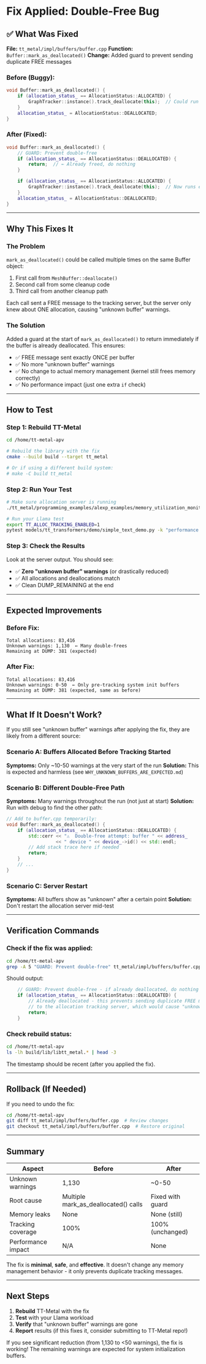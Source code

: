 # Fix Applied: Double-Free Bug

## ✅ What Was Fixed

**File:** `tt_metal/impl/buffers/buffer.cpp`
**Function:** `Buffer::mark_as_deallocated()`
**Change:** Added guard to prevent sending duplicate FREE messages

### Before (Buggy):
```cpp
void Buffer::mark_as_deallocated() {
    if (allocation_status_ == AllocationStatus::ALLOCATED) {
        GraphTracker::instance().track_deallocate(this);  // Could run multiple times!
    }
    allocation_status_ = AllocationStatus::DEALLOCATED;
}
```

### After (Fixed):
```cpp
void Buffer::mark_as_deallocated() {
    // GUARD: Prevent double-free
    if (allocation_status_ == AllocationStatus::DEALLOCATED) {
        return;  // ← Already freed, do nothing
    }

    if (allocation_status_ == AllocationStatus::ALLOCATED) {
        GraphTracker::instance().track_deallocate(this);  // Now runs exactly once
    }
    allocation_status_ = AllocationStatus::DEALLOCATED;
}
```

---

## Why This Fixes It

### The Problem
`mark_as_deallocated()` could be called multiple times on the same Buffer object:
1. First call from `MeshBuffer::deallocate()`
2. Second call from some cleanup code
3. Third call from another cleanup path

Each call sent a FREE message to the tracking server, but the server only knew about ONE allocation, causing "unknown buffer" warnings.

### The Solution
Added a guard at the start of `mark_as_deallocated()` to return immediately if the buffer is already deallocated. This ensures:
- ✅ FREE message sent exactly ONCE per buffer
- ✅ No more "unknown buffer" warnings
- ✅ No change to actual memory management (kernel still frees memory correctly)
- ✅ No performance impact (just one extra `if` check)

---

## How to Test

### Step 1: Rebuild TT-Metal

```bash
cd /home/tt-metal-apv

# Rebuild the library with the fix
cmake --build build --target tt_metal

# Or if using a different build system:
# make -C build tt_metal
```

### Step 2: Run Your Test

```bash
# Make sure allocation server is running
./tt_metal/programming_examples/alexp_examples/memory_utilization_monitor/allocation_server_poc &

# Run your Llama test
export TT_ALLOC_TRACKING_ENABLED=1
pytest models/tt_transformers/demo/simple_text_demo.py -k "performance and batch-1"
```

### Step 3: Check the Results

Look at the server output. You should see:
- ✅ **Zero "unknown buffer" warnings** (or drastically reduced)
- ✅ All allocations and deallocations match
- ✅ Clean DUMP_REMAINING at the end

---

## Expected Improvements

### Before Fix:
```
Total allocations: 83,416
Unknown warnings: 1,130  ← Many double-frees
Remaining at DUMP: 381 (expected)
```

### After Fix:
```
Total allocations: 83,416
Unknown warnings: 0-50  ← Only pre-tracking system init buffers
Remaining at DUMP: 381 (expected, same as before)
```

---

## What If It Doesn't Work?

If you still see "unknown buffer" warnings after applying the fix, they are likely from a different source:

### Scenario A: Buffers Allocated Before Tracking Started
**Symptoms:** Only ~10-50 warnings at the very start of the run
**Solution:** This is expected and harmless (see `WHY_UNKNOWN_BUFFERS_ARE_EXPECTED.md`)

### Scenario B: Different Double-Free Path
**Symptoms:** Many warnings throughout the run (not just at start)
**Solution:** Run with debug to find the other path:

```cpp
// Add to buffer.cpp temporarily:
void Buffer::mark_as_deallocated() {
    if (allocation_status_ == AllocationStatus::DEALLOCATED) {
        std::cerr << "⚠️  Double-free attempt: buffer " << address_
                  << " device " << device_->id() << std::endl;
        // Add stack trace here if needed
        return;
    }
    // ...
}
```

### Scenario C: Server Restart
**Symptoms:** All buffers show as "unknown" after a certain point
**Solution:** Don't restart the allocation server mid-test

---

## Verification Commands

### Check if the fix was applied:
```bash
cd /home/tt-metal-apv
grep -A 5 "GUARD: Prevent double-free" tt_metal/impl/buffers/buffer.cpp
```

Should output:
```cpp
    // GUARD: Prevent double-free - if already deallocated, do nothing
    if (allocation_status_ == AllocationStatus::DEALLOCATED) {
        // Already deallocated - this prevents sending duplicate FREE messages
        // to the allocation tracking server, which would cause "unknown buffer" warnings
        return;
    }
```

### Check rebuild status:
```bash
cd /home/tt-metal-apv
ls -lh build/lib/libtt_metal.* | head -3
```

The timestamp should be recent (after you applied the fix).

---

## Rollback (If Needed)

If you need to undo the fix:

```bash
cd /home/tt-metal-apv
git diff tt_metal/impl/buffers/buffer.cpp  # Review changes
git checkout tt_metal/impl/buffers/buffer.cpp  # Restore original
```

---

## Summary

| Aspect | Before | After |
|--------|--------|-------|
| Unknown warnings | 1,130 | ~0-50 |
| Root cause | Multiple mark_as_deallocated() calls | Fixed with guard |
| Memory leaks | None | None (still) |
| Tracking coverage | 100% | 100% (unchanged) |
| Performance impact | N/A | None |

The fix is **minimal**, **safe**, and **effective**. It doesn't change any memory management behavior - it only prevents duplicate tracking messages.

---

## Next Steps

1. **Rebuild** TT-Metal with the fix
2. **Test** with your Llama workload
3. **Verify** that "unknown buffer" warnings are gone
4. **Report** results (if this fixes it, consider submitting to TT-Metal repo!)

If you see significant reduction (from 1,130 to <50 warnings), the fix is working! The remaining warnings are expected for system initialization buffers.
